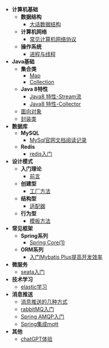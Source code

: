 - **计算机基础**
    - **数据结构**
        - [大话数据结构](401/DHData_struc.md)
    - **计算机网络**
        - [常见计算机网络协议](401/DHData_struc.md)
    - **操作系统**
        - [进程与线程](401/DHData_struc.md)
- **Java基础**
    - **集合类**
        - [Map](jse/java8_stream.md)
        - [Collection](jse/java8_stream.md)
    - **Java 8特性**
        - [Java8 特性-Stream流](jse/java8_stream.md)
        - [Java8 特性-Collector](jse/java8_Collectors.md)
    - [面向对象](jse/object-oriented.md)
    - [封装类](jse/Encapsulation_class.md)
- **数据库**
    - **MySQL**
        - [MySql官网文档阅读记录](mysql/mysql_doc.md)
    - **Redis**
        - [redis入门](database/redis/redis_01.md)
- **设计模式**
    - **入门理论**
        - [前言](design-pattern/introduction_1.md)
    - **创建型**
        - [工厂方法](design-pattern/create/factory-method/factory-method.md)
    - **结构型**
        - [适配器](design-pattern/structure/adapter/adapter_1.md)
    - **行为型**
        - [模板方法](design-pattern/behavior/template/template_1.md)
- **常见框架**
    - **Spring系列**
        - [Spring Core(1)](framework/spring/spring-core-1.md)
    - **ORM系列**
        - [入门Mybatis Plus提高开发效率](framework/orm/mybatis_plus_01.md)
- **微服务**
    - [seata入门](microservices/seata_01.md)
- **技术学习**
    - [elastic学习](elastic/base_01.md)
- **消息推送**
    - [消息推送的几种方式](message/message_01.md)
    - [rabbitMQ入门](/message/rabbitmq_tutorials.md)
    - [Spring AMQP入门](/message/Spring_AMQP.md)
    - [Spring集成mqtt](/message/spring_mqtt.md)
- **其他**
    - [chatGPT体验](others/chatingWithGPT.md)

 <!-- 
 - 一级目录
    - 二级目录
        - [文档](docs/1.md)
        - [文档](docs/1.md)
        - 三级目录
            - [文档](docs/1.md)
            - [文档](docs/1.md) -->
